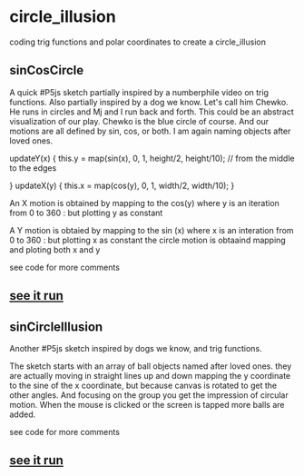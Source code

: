 # circle_illusion
coding trig functions and polar coordinates to create a circle_illusion

## sinCosCircle
A quick #P5js sketch partially inspired by a numberphile video on trig functions. Also partially inspired by a dog we know. Let's call him Chewko. He runs in circles and Mj and I run back and forth. This could be an abstract visualization of our play. Chewko is the blue circle of course. And our motions are all defined by sin, cos, or both. I am again naming objects after loved ones.
 
 updateY(x) {
    this.y = map(sin(x), 0, 1, height/2, height/10); // from the middle to the edges
   
  }
  updateX(y) {
    this.x = map(cos(y), 0, 1, width/2, width/10);
  }
  
  An X motion is obtained by mapping to the cos(y) where y is an iteration from 0 to 360 : but plotting y as constant
  
  A Y motion is obtaied by mapping to the  sin (x) where x is an interation from 0 to 360 : but plotting x as constant
  the circle motion is obtaaind mapping and ploting both x and y
  
  see code for more comments
  
 ## [see it run](https://editor.p5js.org/greggelong/present/_HLtlcvEw)
  
 ## sinCircleIllusion
 
 Another #P5js sketch inspired by dogs we know, and trig functions.  
 
 The sketch starts with an array of ball objects named after loved ones. they are actually moving in straight lines up and down mapping the y coordinate to the sine of the x coordinate, but because canvas is rotated to get the other angles.  And focusing on the group you get the impression of circular motion. When the mouse is clicked or the screen is tapped more balls are added. 
 
 see code for more comments
 
## [see it run](https://editor.p5js.org/greggelong/present/YwUKDeeok)
